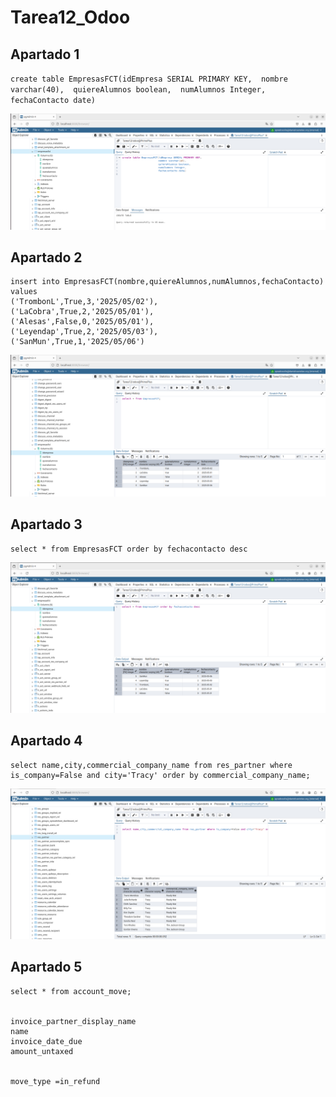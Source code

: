 # Tarea12_Odoo


## Apartado 1

``
create table EmpresasFCT(idEmpresa SERIAL PRIMARY KEY, 
						 nombre varchar(40), 
						 quiereAlumnos boolean, 
						 numAlumnos Integer,
						 fechaContacto date)
``       


![Apartado1](Trabajo_12/apartado1.png)



## Apartado 2

```
insert into EmpresasFCT(nombre,quiereAlumnos,numAlumnos,fechaContacto) values
('TrombonL',True,3,'2025/05/02'),
('LaCobra',True,2,'2025/05/01'),
('Alesas',False,0,'2025/05/01'),
('Leyendap',True,2,'2025/05/03'),
('SanMun',True,1,'2025/05/06')
```
![Apartado2](Trabajo_12/apartado2.png)


## Apartado 3

```
select * from EmpresasFCT order by fechacontacto desc
```
![Apartado3](Trabajo_12/apartado3.png)


## Apartado 4

```
select name,city,commercial_company_name from res_partner where is_company=False and city='Tracy' order by commercial_company_name;

```
![Apartado4](Trabajo_12/apartado4.png)

## Apartado 5


```
select * from account_move;


invoice_partner_display_name
name
invoice_date_due
amount_untaxed


move_type =in_refund
```
